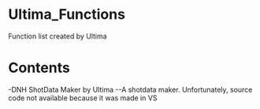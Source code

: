 # Ultima_Functions
Function list created by Ultima

# Contents
-DNH ShotData Maker by Ultima
--A shotdata maker. Unfortunately, source code not available because it was made in VS